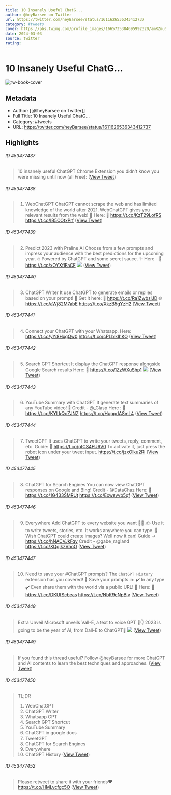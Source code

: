 ```yaml
---
title: 10 Insanely Useful ChatG...
author: @heyBarsee on Twitter
url: https://twitter.com/heyBarsee/status/1611626536343412737
category: #tweets
cover: https://pbs.twimg.com/profile_images/1665735384695992320/amRZmuSc.jpg
date: 2024-03-03
source: twitter
rating:
---
```

# 10 Insanely Useful ChatG...

![rw-book-cover](https://pbs.twimg.com/profile_images/1665735384695992320/amRZmuSc.jpg)

## Metadata
- Author: [[@heyBarsee on Twitter]]
- Full Title: 10 Insanely Useful ChatG...
- Category: #tweets
- URL: https://twitter.com/heyBarsee/status/1611626536343412737

## Highlights
###### ID 453477437
> 10 insanely useful ChatGPT Chrome Extension you didn't know you were missing until now (all Free): ([View Tweet](https://twitter.com/heyBarsee/status/1611626536343412737))
    
###### ID 453477438
> 1. WebChatGPT
> ChatGPT cannot scrape the web and has limited knowledge of the world after 2021.
> WebChatGPT gives you relevant results from the web! 🤯
> Here: 🔗 https://t.co/KzT29LofRS https://t.co/IB5COtxPrf ([View Tweet](https://twitter.com/heyBarsee/status/1611626596816900096))
    
###### ID 453477439
> 2. Predict 2023 with Praline AI
> Choose from a few prompts and impress your audience with the best predictions for the upcoming year. 🔥
> Powered by ChatGPT and some secret sauce. ✨
> Here - 🔗 https://t.co/xOYXfIFaCF 
> ![](https://pbs.twimg.com/media/Fl2l2wKX0AQIy5c.jpg) ([View Tweet](https://twitter.com/heyBarsee/status/1611626604739829761))
    
###### ID 453477440
> 3. ChatGPT Writer
> It use ChatGPT to generate emails or replies based on your prompt! 🤯
> Get it here:
> 🔗 https://t.co/Ra1ZwbslJD
> 🌐 https://t.co/aWj82M7abE https://t.co/XkzB5gYzH2 ([View Tweet](https://twitter.com/heyBarsee/status/1611626627208810497))
    
###### ID 453477441
> 4. Connect your ChatGPT with your Whatsapp.
> Here: https://t.co/yYi8HxgQw0 https://t.co/cPLblkIhKO ([View Tweet](https://twitter.com/heyBarsee/status/1611626661891477506))
    
###### ID 453477442
> 5. Search GPT Shortcut
> It display the ChatGPT response alongside Google Search results
> Here: 🔗 https://t.co/1ZzWXuShp1 
> ![](https://pbs.twimg.com/media/Fl2l6lLXEAAzD6-.jpg) ([View Tweet](https://twitter.com/heyBarsee/status/1611626673622876160))
    
###### ID 453477443
> 6. YouTube Summary with ChatGPT
> It generate text summaries of any YouTube video! 🤯
> Credit - @_Glasp 
> Here : 🔗 https://t.co/KYLkQcZJNZ https://t.co/HuppdASmL4 ([View Tweet](https://twitter.com/heyBarsee/status/1611626717235351553))
    
###### ID 453477444
> 7. TweetGPT
> It uses ChatGPT to write your tweets, reply, comment, etc.
> Guide: 🔗 https://t.co/ptCS4FU6V0
> To activate it, just press the robot icon under your tweet input. https://t.co/jzxOlku2Ri ([View Tweet](https://twitter.com/heyBarsee/status/1611626731877662720))
    
###### ID 453477445
> 8. ChatGPT for Search Engines
> You can now view ChatGPT responses on Google and Bing!
> Credit - @DataChaz 
> Here: 🔗 https://t.co/1G433SMRUt https://t.co/Exwsyvb5qf ([View Tweet](https://twitter.com/heyBarsee/status/1611626750366171136))
    
###### ID 453477446
> 9. Everywhere 
> Add ChatGPT to every website you want 🤖✨
> ✍️ Use it to write tweets, stories, etc. It works anywhere you can type.
> 🎁 Wish ChatGPT could create images? Well now it can!
> Guide → https://t.co/hNACVJkFqv
> Credit - @gabe_ragland https://t.co/XQgIkzVhoO ([View Tweet](https://twitter.com/heyBarsee/status/1611626762718289927))
    
###### ID 453477447
> 10. Need to save your #ChatGPT prompts?
> The `ChatGPT History` extension has you covered! 🙌
> Save your prompts in:
> ✔️ In any type
> ✔️ Even share them with the world via a public URL! 🤯
> Here: 🔗 https://t.co/DKUfScbeas https://t.co/NbK9eNpBIv ([View Tweet](https://twitter.com/heyBarsee/status/1611626795324870657))
    
###### ID 453477448
> Extra Unveil
> Microsoft unveils Vall-E, a text to voice GPT 🤯👇
> 2023 is going to be the year of AI, from Dall-E to ChatGPT🚀 
> ![](https://pbs.twimg.com/media/Fl2mCSiWIAAGZvJ.jpg) ([View Tweet](https://twitter.com/heyBarsee/status/1611626803742883843))
    
###### ID 453477449
> If you found this thread useful? Follow @heyBarsee for more ChatGPT and AI contents to learn the best techniques and approaches. ([View Tweet](https://twitter.com/heyBarsee/status/1611626806758572032))
    
###### ID 453477450
> TL;DR
> 1. WebChatGPT
> 2. ChatGPT Writer
> 3. Whatsapp GPT
> 4. Search GPT Shortcut
> 5. YouTube Summary
> 6. ChatGPT in google docs
> 7. TweetGPT
> 8. ChatGPT for Search Engines
> 9. Everywhere
> 10. ChatGPT History ([View Tweet](https://twitter.com/heyBarsee/status/1611626808834772992))
    
###### ID 453477452
> Please retweet to share it with your friends❤️ https://t.co/HMLvcfgc5O ([View Tweet](https://twitter.com/heyBarsee/status/1611626810969657344))
    
